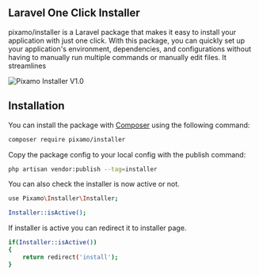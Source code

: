 ## Laravel One Click Installer 

pixamo/installer is a Laravel package that makes it easy to install your application with just one click. With this package, you can quickly set up your application's environment, dependencies, and configurations without having to manually run multiple commands or manually edit files. It streamlines

![Pixamo Installer V1.0](https://www.linkpicture.com/q/FireShot-Capture-022-installer.test.png)


## Installation

You can install the package with [Composer](http://getcomposer.org/) using the following command:
```bash
composer require pixamo/installer
```

Copy the package config to your local config with the publish command:
```bash
php artisan vendor:publish --tag=installer
```

You can also check the installer is now active or not.
```bash
use Pixamo\Installer\Installer;

Installer::isActive();
```

If installer is active you can redirect it to installer page.
```bash
if(Installer::isActive())
{
    return redirect('install');
}
```

